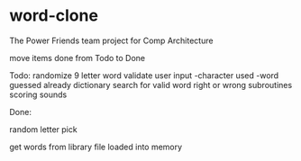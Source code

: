 # word-clone
The Power Friends team project for Comp Architecture

move items done from Todo to Done

Todo:
randomize 9 letter word
validate user input
-character used
-word guessed already
dictionary search for valid word
right or wrong subroutines
scoring
sounds

Done:

random letter pick

get words from library file loaded into memory